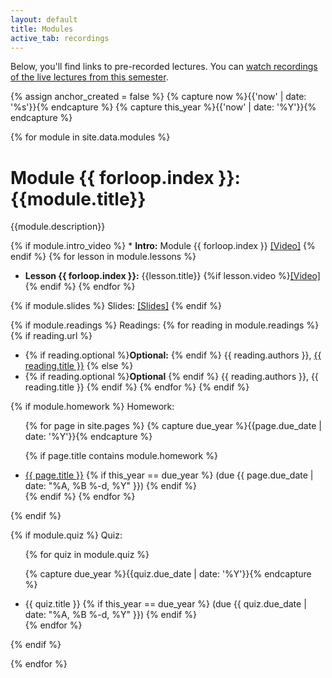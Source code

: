 ```yaml
---
layout: default
title: Modules
active_tab: recordings
---
```



<div class="alert alert-info">
Below, you'll find links to pre-recorded lectures. You can <a href="https://upenn.hosted.panopto.com/Panopto/Pages/Sessions/List.aspx?folderID=3ab2be61-27fe-4d23-bcfe-ad90016c91f3">watch recordings of the live lectures from this semester</a>.
</div>




<!-- Create a HTML anchor for the most recent lecture -->
{% assign anchor_created = false %}
{% capture now %}{{'now' | date: '%s'}}{% endcapture %}
{% capture this_year %}{{'now' | date: '%Y'}}{% endcapture %}

<!-- End create a HTML anchor for the most recent lecture -->




{% for module in site.data.modules %}

# Module {{ forloop.index }}: {{module.title}}

{{module.description}}


{% if module.intro_video %}  * **Intro:** Module {{ forloop.index }} [[Video]]({{module.intro_video}}) {% endif %}
{% for lesson in module.lessons %}
* **Lesson {{ forloop.index }}:** {{lesson.title}}
{%if lesson.video %}[[Video]]({{lesson.video}}){% endif %}
{% endfor %}


{% if module.slides %}
Slides: [[Slides]](slides/{{module.slides}})
{% endif %}


{% if module.readings %} 
Readings:
{% for reading in module.readings %}
{% if reading.url %}
*  {% if reading.optional %}<b>Optional:</b> {% endif %} {{ reading.authors }}, <a href="{{ reading.url }}">{{ reading.title }}</a> 
{% else %}
*  {% if reading.optional %}<b>Optional</b> {% endif %} {{ reading.authors }}, {{ reading.title }} 
{% endif %}
{% endfor %}
{% endif %}

{% if module.homework %} 
Homework:

<ul>
{% for page in site.pages %}
{% capture due_year %}{{page.due_date | date: '%Y'}}{% endcapture %}

{% if page.title contains module.homework %}
<li><a href="{{page.url}}">{{ page.title }}</a> {% if this_year == due_year %}  (due {{ page.due_date | date: "%A, %B %-d, %Y" }}) {% endif %}</li>
{% endif %}
{% endfor %}
</ul>
{% endif %}



{% if module.quiz %} 
Quiz:

<ul>
{% for quiz in module.quiz %}

{% capture due_year %}{{quiz.due_date | date: '%Y'}}{% endcapture %}
<li> {{ quiz.title }}  {% if this_year == due_year %}  (due {{ quiz.due_date | date: "%A, %B %-d, %Y" }})  {% endif %}</li>
{% endfor %}
</ul>
{% endif %}




{% endfor %}